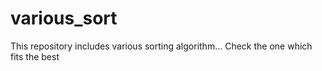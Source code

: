 # various_sort
This repository includes various sorting algorithm... Check the one which fits the best
